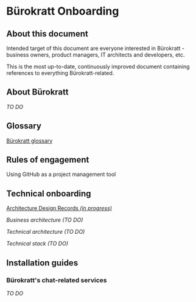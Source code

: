 # Bürokratt Onboarding

## About this document

Intended target of this document are everyone interested in Bürokratt - business owners, product managers, IT architects and developers, etc.

This is the most up-to-date, continuously improved document containing references to everything Bürokratt-related.

## About Bürokratt
_TO DO_

## Glossary
[Bürokratt glossary](glossary.md)

## Rules of engagement

Using GitHub as a project management tool

## Technical onboarding
[Architecture Design Records _(in progress)_](architecture-design-records.md)

_Business architecture (TO DO)_

_Technical architecture (TO DO)_

_Technical stack (TO DO)_

## Installation guides
### Bürokratt's chat-related services
_TO DO_
